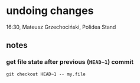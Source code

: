 undoing changes
===============

16:30, Mateusz Grzechociński, Polidea Stand


notes
-----

### get file state after previous (`HEAD~1`) commit

    git checkout HEAD~1 -- my.file
